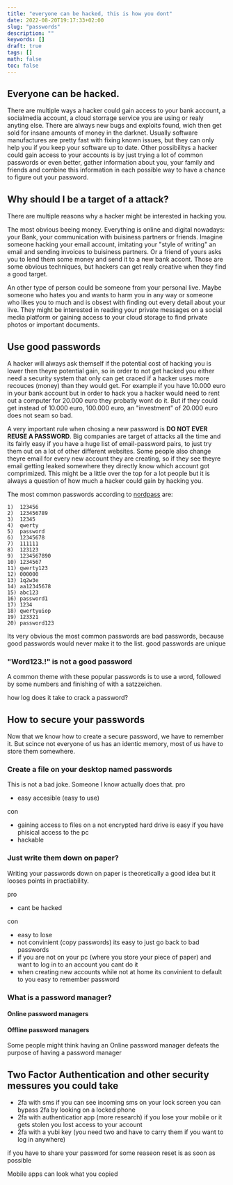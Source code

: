 ```yaml
---
title: "everyone can be hacked, this is how you dont"
date: 2022-08-20T19:17:33+02:00
slug: "passwords"
description: ""
keywords: []
draft: true
tags: []
math: false
toc: false
---
```


<!--- if you see this on github, please note that this is just a draft and therefore not finished.--->


## Everyone can be hacked.

There are multiple ways a hacker could gain access to your bank account, a socialmedia account, a cloud storrage service you are using or realy anyting else. There are always new bugs and exploits found, wich then get sold for insane amounts of money in the darknet. Usually software manufactures are pretty fast with fixing known issues, but they can only help you if you keep your software up to date. 
Other possibilitys a hacker could gain access to your accounts is by just trying a lot of common passwords or even better, gather information about you, your family and friends and combine this information in each possible way to have a chance to figure out your password.

## Why should I be a target of a attack?

There are multiple reasons why a hacker might be interested in hacking you. 

The most obvious beeing money. Everything is online and digital nowadays: your Bank, your communication with buisiness partners or friends. Imagine someone hacking your email account, imitating your "style of writing" an email and sending invoices to buisiness partners. Or a friend of yours asks you to lend them some money and send it to a new bank accont. Those are some obvious techniques, but hackers can get realy creative when they find a good target.

An other type of person could be someone from your personal live. Maybe someone who hates you and wants to harm you in any way or someone who likes you to much and is obsest with finding out every detail about your live. 
They might be interested in reading your private messages on a social media platform or gaining access to your cloud storage to find private photos or important documents.


## Use good passwords

A hacker will always ask themself if the potential cost of hacking you is lower then theyre potential gain, so in order to not get hacked you either need a security system that only can get craced if a hacker uses more recouces (money) than they would get. 
For example if you have 10.000 euro in your bank account but in order to hack you a hacker would need to rent out a computer for 20.000 euro they probatly wont do it. But if they could get instead of 10.000 euro, 100.000 euro, an "investment" of 20.000 euro does not seam so bad.

A very important rule when chosing a new password is **DO NOT EVER REUSE A PASSWORD**. Big companies are target of attacks all the time and its fairly easy if you have a huge list of email-password pairs, to just try them out on a lot of other different websites.
Some people also change theyre email for every new account they are creating, so if they see theyre email getting leaked somewhere they directly know which account got comprimized. This might be a little over the top for a lot people but it is always a question of how much a hacker could gain by hacking you. 

The most common passwords according to [nordpass](https://nordpass.com/most-common-passwords-list/) are:
```
1)	123456
2)	123456789
3)	12345
4)	qwerty
5)	password
6)	12345678
7)	111111
8)	123123
9)	1234567890
10)	1234567
11)	qwerty123
12)	000000
13)	1q2w3e
14)	aa12345678
15)	abc123
16)	password1
17)	1234
18)	qwertyuiop
19)	123321
20)	password123
```
Its very obvious the most common passwords are bad passwords, because good passwords would never make it to the list. good passwords are unique

### "Word123.!" is not a good password

A common theme with these popular passwords is to use a word, followed by some numbers and finishing of with a satzzeichen.

how log does it take to crack a password?


## How to secure your passwords

Now that we know how to create a secure password, we have to remember it. But scince not everyone of us has an identic memory, most of us have to store them somewhere.

### Create a file on your desktop named passwords

This is not a bad joke. Someone I know actually does that. 
pro
- easy accesible (easy to use)

con
- gaining access to files on a not encrypted hard drive is easy if you have phisical access to the pc
- hackable

### Just write them down on paper?

Writing your passwords down on paper is theoretically a good idea but it looses points in practiability. 

pro
- cant be hacked

con
- easy to lose
- not convinient (copy passwords) its easy to just go back to bad passwords
- if you are not on your pc (where you store your piece of paper) and want to log in to an account you cant do it
- when creating new accounts while not at home its convinient to default to you easy to remember password

### What is a password manager?



#### Online password managers


#### Offline password managers

Some people might think having an Online password manager defeats the purpose of having a password manager

## Two Factor Authentication and other security messures you could take

- 2fa with sms if you can see incoming sms on your lock screen you can bypass 2fa by looking on a locked phone
- 2fa with authenticatior app (more research) if you lose your mobile or it gets stolen you lost access to your account
- 2fa with a yubi key (you need two and have to carry them if you want to log in anywhere)

if you have to share your password for some reaseon reset is as soon as possible

Mobile apps can look what you copied



